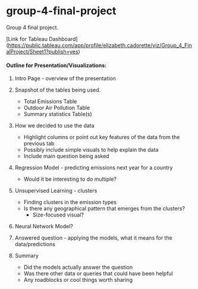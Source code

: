 # group-4-final-project
Group 4 final project. 



























[Link for Tableau Dashboard] (https://public.tableau.com/app/profile/elizabeth.cadorette/viz/Group_4_FinalProject/Sheet1?publish=yes)

#### Outline for Presentation/Visualizations:
1) Intro Page - overview of the presentation

2) Snapshot of the tables being used.
    - Total Emissions Table
    - Outdoor Air Pollution Table
    - Summary statistics Table(s)

3) How we decided to use the data
    - Highlight columns or point out key features of the data from the previous tab
    - Possibly include simple visuals to help explain the data
    - Include main question being asked

4) Regression Model - predicting emissions next year for a country
    - Would it be interesting to do multiple?

5) Unsupervised Learning - clusters
    - Finding clusters in the emission types
    - Is there any geographical pattern that emerges from the clusters? 
        - Size-focused visual?

6) Neural Network Model? 

7) Answered question - applying the models, what it means for the data/predictions

8) Summary
    - Did the models actually answer the question
    - Was there other data or queries that could have been helpful
    - Any roadblocks or cool things worth sharing
